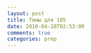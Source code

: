 ```yaml
---
layout: post
title: Темы для 185
date: 2010-04-28T02:53:00
comments: true
categories: prep
---
```


